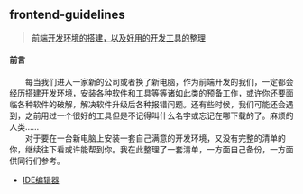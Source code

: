 
## frontend-guidelines
> [前端开发环境的搭建，以及好用的开发工具的整理](https://cnyet.github.io/frontend-guidelines/)

#### 前言
&emsp;&emsp;每当我们进入一家新的公司或者换了新电脑，作为前端开发的我们，一定都会经历搭建开发环境，安装各种软件和工具等等诸如此类的预备工作，或许你还要面临各种软件的破解，解决软件升级后各种报错问题。还有些时候，我们可能还会遇到，之前用过一个很好的工具但是不记得叫什么名字或忘记在哪下载的了。麻烦的人类……<br>
&emsp;&emsp;对于要在一台新电脑上安装一套自己满意的开发环境，又没有完整的清单的你，继续往下看或许能帮到你。我在此整理了一套清单，一方面自己备份，一方面供同行们参考。

- [IDE编辑器](./editor.md)







